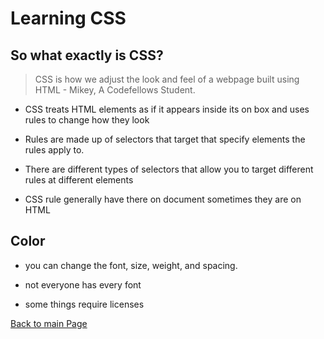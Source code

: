 # Learning CSS

## So what exactly is CSS?
> CSS is how we adjust the look and feel of a webpage built using HTML - Mikey, A Codefellows Student.

+ CSS treats HTML elements as if it appears inside its on box and uses rules to change how they look

+ Rules are made up of selectors that target that specify elements the rules apply to. 

+ There are different types of selectors that allow you to target different rules at different elements

+ CSS rule generally have there on document sometimes they are on HTML

## Color 

+ you can change the font, size, weight, and spacing. 

+ not everyone has every font 

+ some things require licenses 

[Back to main Page](README.md)